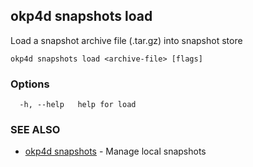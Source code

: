 ## okp4d snapshots load

Load a snapshot archive file (.tar.gz) into snapshot store

```
okp4d snapshots load <archive-file> [flags]
```

### Options

```
  -h, --help   help for load
```

### SEE ALSO

* [okp4d snapshots](okp4d_snapshots.md)	 - Manage local snapshots
